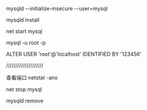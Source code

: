 
mysqld --initialize-insecure --user=mysql

mysqld install

net start mysql

mysql -u root -p

ALTER USER 'root'@'localhost' IDENTIFIED BY '123456'

////////////////////

查看端口
netstat -ano

net stop mysql

mysqld remove